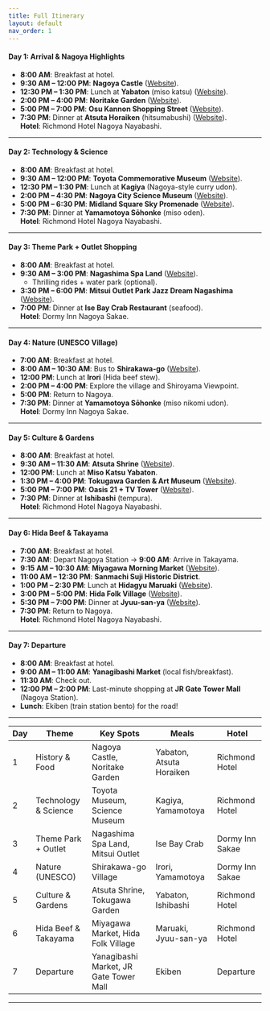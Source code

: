 ```yaml
---
title: Full Itinerary
layout: default
nav_order: 1
---
```


#### **Day 1: Arrival & Nagoya Highlights**  
- **8:00 AM**: Breakfast at hotel.  
- **9:30 AM – 12:00 PM**: **Nagoya Castle** ([Website](https://www.nagoyajo.city.nagoya.jp/)).  
- **12:30 PM – 1:30 PM**: Lunch at **Yabaton** (miso katsu) ([Website](https://www.yabaton.com/)).  
- **2:00 PM – 4:00 PM**: **Noritake Garden** ([Website](https://www.noritake.co.jp/eng/mori/)).  
- **5:00 PM – 7:00 PM**: **Osu Kannon Shopping Street** ([Website](https://osu.jp/en/)).  
- **7:30 PM**: Dinner at **Atsuta Horaiken** (hitsumabushi) ([Website](https://www.houraiken.com/)).  
**Hotel**: Richmond Hotel Nagoya Nayabashi.  

---

#### **Day 2: Technology & Science**  
- **8:00 AM**: Breakfast at hotel.  
- **9:30 AM – 12:00 PM**: **Toyota Commemorative Museum** ([Website](https://www.tcmit.org/)).  
- **12:30 PM – 1:30 PM**: Lunch at **Kagiya** (Nagoya-style curry udon).  
- **2:00 PM – 4:30 PM**: **Nagoya City Science Museum** ([Website](https://www.ncsm.city.nagoya.jp/en/)).  
- **5:00 PM – 6:30 PM**: **Midland Square Sky Promenade** ([Website](https://www.midland-square.com/)).  
- **7:30 PM**: Dinner at **Yamamotoya Sōhonke** (miso oden).  
**Hotel**: Richmond Hotel Nagoya Nayabashi.  

---

#### **Day 3: Theme Park + Outlet Shopping**  
- **8:00 AM**: Breakfast at hotel.  
- **9:30 AM – 3:00 PM**: **Nagashima Spa Land** ([Website](https://www.nagashima-onsen.co.jp/resort/)).  
  - Thrilling rides + water park (optional).  
- **3:30 PM – 6:00 PM**: **Mitsui Outlet Park Jazz Dream Nagashima** ([Website](https://www.31op.com/nagashima/en/)).  
- **7:00 PM**: Dinner at **Ise Bay Crab Restaurant** (seafood).  
**Hotel**: Dormy Inn Nagoya Sakae.  

---

#### **Day 4: Nature (UNESCO Village)**  
- **7:00 AM**: Breakfast at hotel.  
- **8:00 AM – 10:30 AM**: Bus to **Shirakawa-go** ([Website](https://shirakawa-go.org/en/)).  
- **12:00 PM**: Lunch at **Irori** (Hida beef stew).  
- **2:00 PM – 4:00 PM**: Explore the village and Shiroyama Viewpoint.  
- **5:00 PM**: Return to Nagoya.  
- **7:30 PM**: Dinner at **Yamamotoya Sōhonke** (miso nikomi udon).  
**Hotel**: Dormy Inn Nagoya Sakae.  

---

#### **Day 5: Culture & Gardens**  
- **8:00 AM**: Breakfast at hotel.  
- **9:30 AM – 11:30 AM**: **Atsuta Shrine** ([Website](https://www.atsutajingu.org/en/)).  
- **12:00 PM**: Lunch at **Miso Katsu Yabaton**.  
- **1:30 PM – 4:00 PM**: **Tokugawa Garden & Art Museum** ([Website](https://www.tokugawa-art-museum.jp/english/)).  
- **5:00 PM – 7:00 PM**: **Oasis 21 + TV Tower** ([Website](https://www.sakaepark.co.jp/oasis21/english/)).  
- **7:30 PM**: Dinner at **Ishibashi** (tempura).  
**Hotel**: Richmond Hotel Nagoya Nayabashi.  

---

#### **Day 6: Hida Beef & Takayama**  
- **7:00 AM**: Breakfast at hotel.  
- **7:30 AM**: Depart Nagoya Station → **9:00 AM**: Arrive in Takayama.  
- **9:15 AM – 10:30 AM**: **Miyagawa Morning Market** ([Website](https://www.hida.jp/english/)).  
- **11:00 AM – 12:30 PM**: **Sanmachi Suji Historic District**.  
- **1:00 PM – 2:30 PM**: Lunch at **Hidagyu Maruaki** ([Website](https://hidagyu-maruaki.com/en/)).  
- **3:00 PM – 5:00 PM**: **Hida Folk Village** ([Website](https://www.hidanosato.co.jp/english/)).  
- **5:30 PM – 7:00 PM**: Dinner at **Jyuu-san-ya** ([Website](https://www.jyuu-sanya.com/)).  
- **7:30 PM**: Return to Nagoya.  
**Hotel**: Richmond Hotel Nagoya Nayabashi.  

---

#### **Day 7: Departure**  
- **8:00 AM**: Breakfast at hotel.  
- **9:00 AM – 11:00 AM**: **Yanagibashi Market** (local fish/breakfast).  
- **11:30 AM**: Check out.  
- **12:00 PM – 2:00 PM**: Last-minute shopping at **JR Gate Tower Mall** (Nagoya Station).  
- **Lunch**: Ekiben (train station bento) for the road!  

---


| **Day** | **Theme**               | **Key Spots**                          | **Meals**                     | **Hotel**                     |  
|---------|-------------------------|----------------------------------------|-------------------------------|-------------------------------|  
| 1       | History & Food          | Nagoya Castle, Noritake Garden         | Yabaton, Atsuta Horaiken      | Richmond Hotel                |  
| 2       | Technology & Science    | Toyota Museum, Science Museum          | Kagiya, Yamamotoya            | Richmond Hotel                |  
| 3       | Theme Park + Outlet     | Nagashima Spa Land, Mitsui Outlet      | Ise Bay Crab                  | Dormy Inn Sakae               |  
| 4       | Nature (UNESCO)         | Shirakawa-go Village                   | Irori, Yamamotoya             | Dormy Inn Sakae               |  
| 5       | Culture & Gardens       | Atsuta Shrine, Tokugawa Garden         | Yabaton, Ishibashi            | Richmond Hotel                |  
| 6       | Hida Beef & Takayama    | Miyagawa Market, Hida Folk Village     | Maruaki, Jyuu-san-ya          | Richmond Hotel                |  
| 7       | Departure               | Yanagibashi Market, JR Gate Tower Mall | Ekiben                        | Departure                     |  

---
